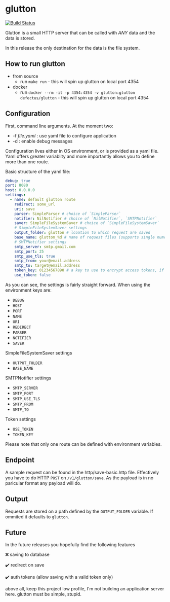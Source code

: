 # glutton

[![Build Status](https://travis-ci.org/defectus/glutton.svg?branch=master)](https://travis-ci.org/defectus/glutton)

Glutton is a small HTTP server that can be called with *ANY* data and the data is stored.

In this release the only destination for the data is the file system. 

## How to run glutton

* from source
   * run `make run` - this will spin up glutton on local port 4354
* docker
   * run `docker --rm -it -p 4354:4354 -v glutton:glutton defectus/glutton` - this will spin up glutton on local port 4354

## Configuration

First, command line arguments. At the moment two:

* -f *file.yaml* : use yaml file to configure application
* -d : enable debug messages

Configuration lives either in OS environment, or is provided as a yaml file. Yaml offers greater variablity and more importantly allows you to define more than one route.

Basic structure of the yaml file:
```yaml
debug: true
port: 8080
host: 0.0.0.0
settings:
  - name: default glutton route
    redirect: some_url
    uri: save
    parser: SimpleParser # choice of `SimpleParser`
    notifier: NilNotifier # choice of `NilNotifier`, `SMTPNotifier`
    saver: SimpleFileSystemSaver # choice of `SimpleFileSystemSaver`
    # SimpleFileSystemSaver settings
    output_folder: glutton # lcoation to which request are saved
    base_name: glutton_%d # name of request files (supports single numeric counter variable)
    # SMTPNotifier settings
    smtp_server: smtp.gmail.com
    smtp_port: 25
    smtp_use_tls: true
    smtp_from: your@email.address
    smtp_to: target@email.address
    token_key: 01234567890 # a key to use to encrypt access tokens, if enabled
    use_token: false 
```

As you can see, the settings is fairly straight forward. When using the environment keys are:
* `DEBUG`
* `HOST`
* `PORT`
* `NAME`
* `URI`
* `REDIRECT`
* `PARSER`
* `NOTIFIER`
* `SAVER`

SimpleFileSystemSaver settings

* `OUTPUT_FOLDER`
* `BASE_NAME`

SMTPNotifier settings

* `SMTP_SERVER`
* `SMTP_PORT`
* `SMTP_USE_TLS`
* `SMTP_FROM`
* `SMTP_TO`

Token settings

* `USE_TOKEN`
* `TOKEN_KEY`

Please note that only one route can be defined with environment variables.

## Endpoint

A sample request can be found in the http/save-basic.http file. Effectively you have to do HTTP `POST` on `/v1/glutton/save`. As the payload is in no paricular format any payload will do.

## Output

Requests are stored on a path defined by the `OUTPUT_FOLDER` variable. If ommited it defaults to `glutton`.

## Future

In the future releases you hopefully find the following features

❌ saving to database

✔️ redirect on save 

️️✔️ auth tokens (allow saving with a valid token only)


above all, keep this project low profile, I'm not building an application server here. glutton must be simple, stupid.
